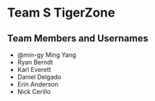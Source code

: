 # Team S TigerZone

## Team Members and Usernames
- @min-gy Ming Yang 
- Ryan Berndt
- Karl Everett
- Daniel Delgado
- Erin Anderson
- Nick Cerillo
